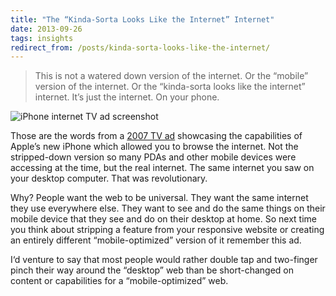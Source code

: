 ```yaml
---
title: "The “Kinda-Sorta Looks Like the Internet” Internet"
date: 2013-09-26
tags: insights
redirect_from: /posts/kinda-sorta-looks-like-the-internet/
---
```


> This is not a watered down version of the internet. Or the “mobile” version of the internet. Or the “kinda-sorta looks like the internet” internet. It’s just the internet. On your phone.

![iPhone internet TV ad screenshot]({{site.imageurl}}/2013/iphone-commercial.jpg)

Those are the words from a [2007 TV ad](http://www.youtube.com/watch?v=ldjHqHC6szA) showcasing the capabilities of Apple’s new iPhone which allowed you to browse the internet. Not the stripped-down version so many PDAs and other mobile devices were accessing at the time, but the real internet. The same internet you saw on your desktop computer. That was revolutionary.

Why? People want the web to be universal. They want the same internet they use everywhere else. They want to see and do the same things on their mobile device that they see and do on their desktop at home. So next time you think about stripping a feature from your responsive website or creating an entirely different “mobile-optimized” version of it remember this ad.

I‘d venture to say that most people would rather double tap and two-finger pinch their way around the “desktop” web than be short-changed on content or capabilities for a “mobile-optimized” web.